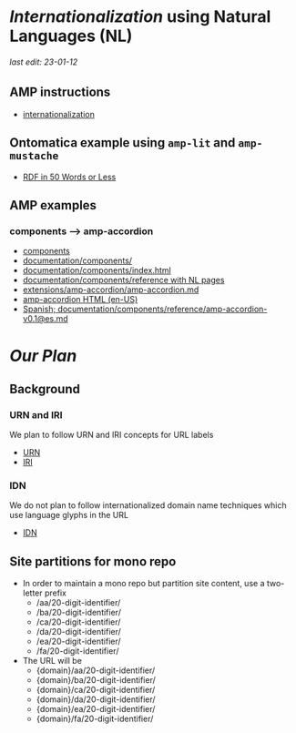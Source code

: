 # *Internationalization* using Natural Languages (NL)

###### last edit: 23-01-12

## AMP instructions
- [internationalization](https://amp.dev/documentation/examples/guides/internationalization/)

## Ontomatica example using `amp-lit` and `amp-mustache`
- [RDF in 50 Words or Less](https://ontomatica.io/a/12370110501010001939/)

## AMP examples

### components --> amp-accordion
- [components](https://amp.dev/documentation/components/)
- [documentation/components/](https://github.com/ampproject/amp.dev/tree/future/pages/content/amp-dev/documentation/components/)
- [documentation/components/index.html](https://github.com/ampproject/amp.dev/blob/future/pages/content/amp-dev/documentation/components/index.html)
- [documentation/components/reference with NL pages](https://github.com/ampproject/amp.dev/tree/future/pages/content/amp-dev/documentation/components/reference)
- [extensions/amp-accordion/amp-accordion.md](https://github.com/ampproject/amphtml/blob/main/extensions/amp-accordion/amp-accordion.md)
- [amp-accordion HTML (en-US)](https://amp.dev/documentation/components/amp-accordion/)
- [Spanish; documentation/components/reference/amp-accordion-v0.1@es.md](https://github.com/ampproject/amp.dev/blob/future/pages/content/amp-dev/documentation/components/reference/amp-accordion-v0.1%40es.md)

# *Our Plan*

## Background

### URN and IRI
We  plan to follow URN and IRI concepts for URL labels 
  * [URN](https://en.wikipedia.org/wiki/Uniform_Resource_Name)
  * [IRI](https://en.wikipedia.org/wiki/Internationalized_Resource_Identifier)

### IDN
We do not plan to follow internationalized domain name techniques which use language glyphs in the URL
  * [IDN](https://en.wikipedia.org/wiki/Internationalized_domain_name)

## Site partitions for mono repo
- In order to maintain a mono repo but partition site content, use a two-letter prefix
  - /aa/20-digit-identifier/
  - /ba/20-digit-identifier/
  - /ca/20-digit-identifier/
  - /da/20-digit-identifier/
  - /ea/20-digit-identifier/
  - /fa/20-digit-identifier/
- The URL will be
  - {domain}/aa/20-digit-identifier/
  - {domain}/ba/20-digit-identifier/
  - {domain}/ca/20-digit-identifier/
  - {domain}/da/20-digit-identifier/
  - {domain}/ea/20-digit-identifier/
  - {domain}/fa/20-digit-identifier/
